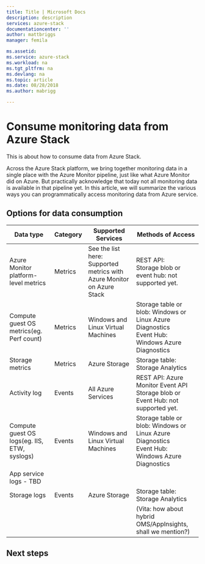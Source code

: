 ```yaml
---
title: Title | Microsoft Docs
description: description
services: azure-stack
documentationcenter: ''
author: mattbriggs
manager: femila

ms.assetid:
ms.service: azure-stack
ms.workload: na
ms.tgt_pltfrm: na
ms.devlang: na
ms.topic: article
ms.date: 08/28/2018
ms.author: mabrigg

---
```


# Consume monitoring data from Azure Stack

This is about how to consume data from Azure Stack.
 
Across the Azure Stack platform, we bring together monitoring data in a single place with the Azure Monitor pipeline, just like what Azure Monitor did on Azure. But practically acknowledge that today not all monitoring data is available in that pipeline yet. In this article, we will summarize the various ways you can programmatically access monitoring data from Azure service. 
 
## Options for data consumption 

| Data type | Category | Supported Services | Methods of Access |
|-------------------------------------------------------------|----------|------------------------------------------------------------------------|----------------------------------------------------------------------------------------------------|
| Azure Monitor platform-level metrics | Metrics | See the list here: Supported metrics with Azure Monitor on Azure Stack | REST API: <br>Storage blob or event hub: not supported yet. |
| Compute guest OS metrics(eg. Perf count) | Metrics | Windows and Linux Virtual Machines | Storage table or blob: Windows or Linux Azure Diagnostics <br>Event Hub: Windows Azure Diagnostics |
| Storage metrics | Metrics | Azure Storage | Storage table: Storage Analytics |
| Activity log | Events | All Azure Services | REST API: Azure Monitor Event API <br>Storage blob or Event Hub: not supported yet. |
| Compute guest OS logs(eg. IIS, ETW, syslogs) | Events | Windows and Linux Virtual Machines | Storage table or blob: Windows or Linux Azure Diagnostics <br>Event Hub: Windows Azure Diagnostics |
| App service logs - TBD |  |  |  |
| Storage logs | Events | Azure Storage | Storage table: Storage Analytics |
|  |  |  | (Vita: how about hybrid OMS/AppInsights, shall we mention?) |

## Next steps